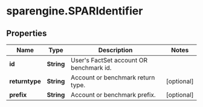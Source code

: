 # sparengine.SPARIdentifier

## Properties

Name | Type | Description | Notes
------------ | ------------- | ------------- | -------------
**id** | **String** | User&#39;s FactSet account OR benchmark id. | 
**returntype** | **String** | Account or benchmark return type. | [optional] 
**prefix** | **String** | Account or benchmark prefix. | [optional] 


